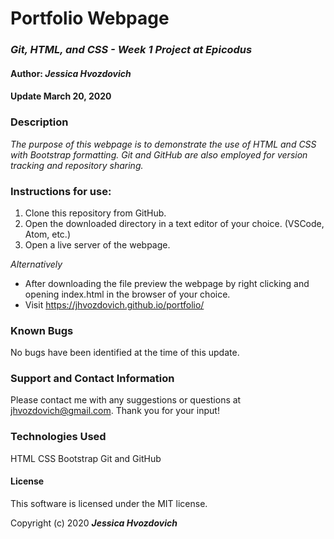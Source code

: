 # **Portfolio Webpage**

### _Git, HTML, and CSS - Week 1 Project at Epicodus_

#### Author: **_Jessica Hvozdovich_**
#### Update March 20, 2020

### Description

_The purpose of this webpage is to demonstrate the use of HTML and CSS with Bootstrap formatting. Git and GitHub are also employed for version tracking and repository sharing._

### Instructions for use:

1. Clone this repository from GitHub.
2. Open the downloaded directory in a text editor of your choice.
  (VSCode, Atom, etc.)
3. Open a live server of the webpage.

_Alternatively_
* After downloading the file preview the webpage by right clicking and opening index.html in the browser of your choice.
* Visit https://jhvozdovich.github.io/portfolio/

### Known Bugs

No bugs have been identified at the time of this update.

### Support and Contact Information

Please contact me with any suggestions or questions at jhvozdovich@gmail.com. Thank you for your input!

### Technologies Used

HTML
CSS
Bootstrap
Git and GitHub

#### License

This software is licensed under the MIT license.

Copyright (c) 2020 **_Jessica Hvozdovich_**